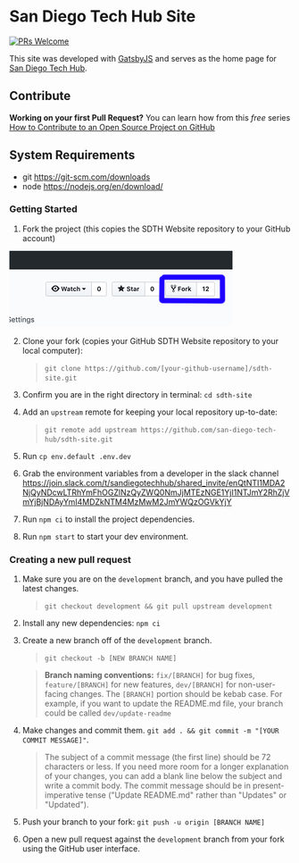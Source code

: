 # San Diego Tech Hub Site

[![PRs Welcome](https://img.shields.io/badge/PRs-welcome-brightgreen.svg?style=flat-square)](http://makeapullrequest.com)

This site was developed with [GatsbyJS](https://www.gatsbyjs.org/) and serves as the home page for [San Diego Tech Hub](https://sandiegotechhub.com).

## Contribute

**Working on your first Pull Request?** You can learn how from this _free_ series [How to Contribute to an Open Source Project on GitHub](https://egghead.io/series/how-to-contribute-to-an-open-source-project-on-github)

## System Requirements

- git https://git-scm.com/downloads
- node https://nodejs.org/en/download/

### Getting Started

1. Fork the project (this copies the SDTH Website repository to your GitHub account)

![Fork The Project](src/images/forkbutton.png)

2. Clone your fork (copies your GitHub SDTH Website repository to your local computer):

   > `git clone https://github.com/[your-github-username]/sdth-site.git`

3. Confirm you are in the right directory in terminal: `cd sdth-site`

4. Add an `upstream` remote for keeping your local repository up-to-date:

   > `git remote add upstream https://github.com/san-diego-tech-hub/sdth-site.git`

5. Run `cp env.default .env.dev`

6. Grab the environment variables from a developer in the slack channel https://join.slack.com/t/sandiegotechhub/shared_invite/enQtNTI1MDA2NjQyNDcwLTRhYmFhOGZlNzQyZWQ0NmJjMTEzNGE1YjI1NTJmY2RhZjVmYjBjNDAyYmI4MDZkNTM4MzMwM2JmYWQzOGVkYjY

7. Run `npm ci` to install the project dependencies.

8. Run `npm start` to start your dev environment.

### Creating a new pull request

1. Make sure you are on the `development` branch, and you have pulled the latest changes.

   > `git checkout development && git pull upstream development`

2. Install any new dependencies: `npm ci`

3. Create a new branch off of the `development` branch.

   > `git checkout -b [NEW BRANCH NAME]`

   > **Branch naming conventions:** `fix/[BRANCH]` for bug fixes, `feature/[BRANCH]` for new features, `dev/[BRANCH]` for non-user-facing changes. The `[BRANCH]` portion should be kebab case. For example, if you want to update the README.md file, your branch could be called `dev/update-readme`

4. Make changes and commit them. `git add . && git commit -m "[YOUR COMMIT MESSAGE]"`.

   > The subject of a commit message (the first line) should be 72 characters or less. If you need more room for a longer explanation of your changes, you can add a blank line below the subject and write a commit body. The commit message should be in present-imperative tense ("Update README.md" rather than "Updates" or "Updated").

5. Push your branch to your fork: `git push -u origin [BRANCH NAME]`

6. Open a new pull request against the `development` branch from your fork using the GitHub user interface.
